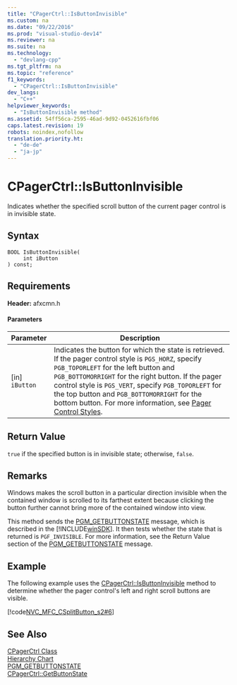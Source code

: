 ```yaml
---
title: "CPagerCtrl::IsButtonInvisible"
ms.custom: na
ms.date: "09/22/2016"
ms.prod: "visual-studio-dev14"
ms.reviewer: na
ms.suite: na
ms.technology: 
  - "devlang-cpp"
ms.tgt_pltfrm: na
ms.topic: "reference"
f1_keywords: 
  - "CPagerCtrl::IsButtonInvisible"
dev_langs: 
  - "C++"
helpviewer_keywords: 
  - "IsButtonInvisible method"
ms.assetid: 54ff56ca-2595-46ad-9d92-0452616fbf06
caps.latest.revision: 19
robots: noindex,nofollow
translation.priority.ht: 
  - "de-de"
  - "ja-jp"
---
```

# CPagerCtrl::IsButtonInvisible
Indicates whether the specified scroll button of the current pager control is in invisible state.  
  
## Syntax  
  
```  
BOOL IsButtonInvisible(  
     int iButton  
) const;  
```  
  
## Requirements  
 **Header:** afxcmn.h  
  
#### Parameters  
  
|Parameter|Description|  
|---------------|-----------------|  
|[in] `iButton`|Indicates the button for which the state is retrieved. If the pager control style is `PGS_HORZ`, specify `PGB_TOPORLEFT` for the left button and `PGB_BOTTOMORRIGHT` for the right button. If the pager control style is `PGS_VERT`, specify `PGB_TOPORLEFT` for the top button and `PGB_BOTTOMORRIGHT` for the bottom button. For more information, see [Pager Control Styles](http://msdn.microsoft.com/library/windows/desktop/bb760859).|  
  
## Return Value  
 `true` if the specified button is in invisible state; otherwise, `false`.  
  
## Remarks  
 Windows makes the scroll button in a particular direction invisible when the contained window is scrolled to its farthest extent because clicking the button further cannot bring more of the contained window into view.  
  
 This method sends the [PGM_GETBUTTONSTATE](http://msdn.microsoft.com/library/windows/desktop/bb760871) message, which is described in the [!INCLUDE[winSDK](../vs140/includes/winsdk_md.md)]. It then tests whether the state that is returned is `PGF_INVISIBLE`. For more information, see the Return Value section of the [PGM_GETBUTTONSTATE](http://msdn.microsoft.com/library/windows/desktop/bb760871) message.  
  
## Example  
 The following example uses the [CPagerCtrl::IsButtonInvisible](../vs140/cpagerctrl--isbuttoninvisible.md) method to determine whether the pager control's left and right scroll buttons are visible.  
  
 [!code[NVC_MFC_CSplitButton_s2#6](../vs140/codesnippet/CPP/cpagerctrl--isbuttoninvisible_1.cpp)]  
  
## See Also  
 [CPagerCtrl Class](../vs140/cpagerctrl-class.md)   
 [Hierarchy Chart](../vs140/hierarchy-chart.md)   
 [PGM_GETBUTTONSTATE](http://msdn.microsoft.com/library/windows/desktop/bb760871)   
 [CPagerCtrl::GetButtonState](../vs140/cpagerctrl--getbuttonstate.md)